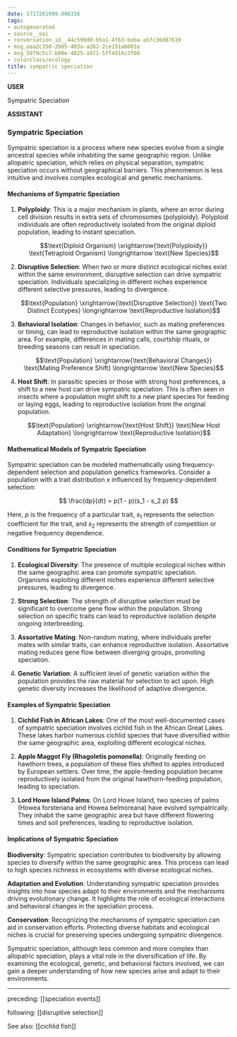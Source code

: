 ```yaml
---
date: 1717261999.008316
tags:
- autogenerated
- source__oai
- conversation_id__44c599d0-b5a1-4f63-beba-a5fc36d87619
- msg_aaa2c350-2b05-403a-a262-2ce151ab001e
- msg_50f0c5c7-b08e-4825-a971-5ff4d16c3f08
- colorclass/ecology
title: sympatric speciation
---
```


**USER**

Sympatric Speciation


**ASSISTANT**

### Sympatric Speciation

Sympatric speciation is a process where new species evolve from a single ancestral species while inhabiting the same geographic region. Unlike allopatric speciation, which relies on physical separation, sympatric speciation occurs without geographical barriers. This phenomenon is less intuitive and involves complex ecological and genetic mechanisms.

#### Mechanisms of Sympatric Speciation

1. **Polyploidy**: This is a major mechanism in plants, where an error during cell division results in extra sets of chromosomes (polyploidy). Polyploid individuals are often reproductively isolated from the original diploid population, leading to instant speciation.
   
   $$\text{Diploid Organism} \xrightarrow{\text{Polyploidy}} \text{Tetraploid Organism} \longrightarrow \text{New Species}$$

2. **Disruptive Selection**: When two or more distinct ecological niches exist within the same environment, disruptive selection can drive sympatric speciation. Individuals specializing in different niches experience different selective pressures, leading to divergence.
   
   $$\text{Population} \xrightarrow{\text{Disruptive Selection}} \text{Two Distinct Ecotypes} \longrightarrow \text{Reproductive Isolation}$$

3. **Behavioral Isolation**: Changes in behavior, such as mating preferences or timing, can lead to reproductive isolation within the same geographic area. For example, differences in mating calls, courtship rituals, or breeding seasons can result in speciation.
   
   $$\text{Population} \xrightarrow{\text{Behavioral Changes}} \text{Mating Preference Shift} \longrightarrow \text{New Species}$$

4. **Host Shift**: In parasitic species or those with strong host preferences, a shift to a new host can drive sympatric speciation. This is often seen in insects where a population might shift to a new plant species for feeding or laying eggs, leading to reproductive isolation from the original population.
   
   $$\text{Population} \xrightarrow{\text{Host Shift}} \text{New Host Adaptation} \longrightarrow \text{Reproductive Isolation}$$

#### Mathematical Models of Sympatric Speciation

Sympatric speciation can be modeled mathematically using frequency-dependent selection and population genetics frameworks. Consider a population with a trait distribution $x$ influenced by frequency-dependent selection:

$$
\frac{dp}{dt} = p(1 - p)(s_1 - s_2 p)
$$

Here, $p$ is the frequency of a particular trait, $s_1$ represents the selection coefficient for the trait, and $s_2$ represents the strength of competition or negative frequency dependence.

#### Conditions for Sympatric Speciation

1. **Ecological Diversity**: The presence of multiple ecological niches within the same geographic area can promote sympatric speciation. Organisms exploiting different niches experience different selective pressures, leading to divergence.
   
2. **Strong Selection**: The strength of disruptive selection must be significant to overcome gene flow within the population. Strong selection on specific traits can lead to reproductive isolation despite ongoing interbreeding.
   
3. **Assortative Mating**: Non-random mating, where individuals prefer mates with similar traits, can enhance reproductive isolation. Assortative mating reduces gene flow between diverging groups, promoting speciation.
   
4. **Genetic Variation**: A sufficient level of genetic variation within the population provides the raw material for selection to act upon. High genetic diversity increases the likelihood of adaptive divergence.

#### Examples of Sympatric Speciation

1. **Cichlid Fish in African Lakes**: One of the most well-documented cases of sympatric speciation involves cichlid fish in the African Great Lakes. These lakes harbor numerous cichlid species that have diversified within the same geographic area, exploiting different ecological niches.
   
2. **Apple Maggot Fly (Rhagoletis pomonella)**: Originally feeding on hawthorn trees, a population of these flies shifted to apples introduced by European settlers. Over time, the apple-feeding population became reproductively isolated from the original hawthorn-feeding population, leading to speciation.
   
3. **Lord Howe Island Palms**: On Lord Howe Island, two species of palms (Howea forsteriana and Howea belmoreana) have evolved sympatrically. They inhabit the same geographic area but have different flowering times and soil preferences, leading to reproductive isolation.

#### Implications of Sympatric Speciation

**Biodiversity**: Sympatric speciation contributes to biodiversity by allowing species to diversify within the same geographic area. This process can lead to high species richness in ecosystems with diverse ecological niches.

**Adaptation and Evolution**: Understanding sympatric speciation provides insights into how species adapt to their environments and the mechanisms driving evolutionary change. It highlights the role of ecological interactions and behavioral changes in the speciation process.

**Conservation**: Recognizing the mechanisms of sympatric speciation can aid in conservation efforts. Protecting diverse habitats and ecological niches is crucial for preserving species undergoing sympatric divergence.

Sympatric speciation, although less common and more complex than allopatric speciation, plays a vital role in the diversification of life. By examining the ecological, genetic, and behavioral factors involved, we can gain a deeper understanding of how new species arise and adapt to their environments.


---

preceding: [[speciation events]]  


following: [[disruptive selection]]

See also: [[cichlid fish]]